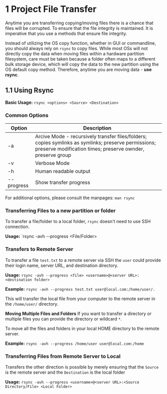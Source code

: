 # 1 Project File Transfer

Anytime you are transferring copying/moving files there is a chance that files will be corrupted.  To ensure that the file integrity is maintained. It is imperative that you use a methods that ensure file integrity.

Instead of utilizing the OS copy function, whether in GUI or commandline, you should always rely on `rsync` to copy files.  While most OSs will not directly copy the data when moving files within a hardware partition filesystem, care must be taken because a folder often maps to a different bulk storage device, which will copy the data to the new partition using the OS default copy method.  Therefore, anytime you are moving data - **use rsync**.

## 1.1 Using Rsync

**Basic Usage:** `rsync <options> <Source> <Destination>`

### Common Options

| Option | Description |
| ------ | ----------- |
| -a     | Arcive Mode - recursively transfer files/folders; copies symlinks as symlinks; preserve permissions; preserve modification times; preserve ownder, preserve group | 
| -v     | Verbose Mode |
| -h     | Human readable output |
| --progress | Show transfer progress |

For additional options, please consult the manpages: `man rsync`

### Transferring Files to a new partition or folder
To transfer a file/folder to a local folder, `rsync` doesn't need to use SSH connection.

**Usage:** `rsync -avh --progress <File/Folder> <Local Folder>

### Transfers to Remote Server
To transfer a file `test.txt` to a remote server via SSH the `user` could provide their login name, server URL, and destination directory.

**Usage:** `rsync -avh --progress <file> <username>@<server URL>:<destination folder>`

**Example:** `rsync -avh --progress test.txt user@local.com:/home/user/.`

This will transfer the local file from your computer to the remote server in the `/home/user/` directory.

**Moving Multiple Files and Folders**
If you want to transfer a directory or multiple files you can provide the directory or wildcard `*`.

To move all the files and folders in your local HOME directory to the remote server.

**Example:** `rsync -avh --progress /home/user user@local.com:/home`


### Transferring Files from Remote Server to Local

Transfers the other direction is possible by merely ensuring that the `Source` is the remote server and the `Destination` is the local folder

**Usage:** `rsync -avh --progress <username>@<server URL>:<Source Directory/File> <Local Folder>`




